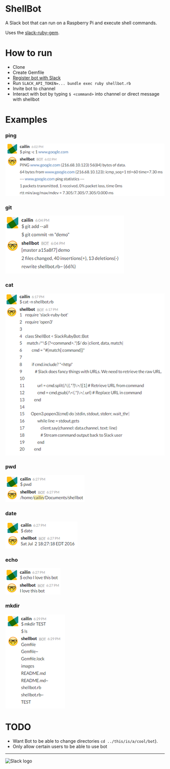 # ShellBot

A Slack bot that can run on a Raspberry Pi and execute shell commands.

Uses the [slack-ruby-gem](https://github.com/dblock/slack-ruby-bot).

# How to run
* Clone
* Create Gemfile
* [Register bot with Slack](https://github.com/dblock/slack-ruby-bot/blob/master/DEPLOYMENT.md)
* Run `SLACK_API_TOKEN=... bundle exec ruby shellbot.rb`
* Invite bot to channel
* Interact with bot by typing `$ <command>` into channel or direct message with shellbot

# Examples
### ping
![ping](https://raw.githubusercontent.com/CailinPitt/ShellBot/master/images/ping.PNG)

### git
![git](https://raw.githubusercontent.com/CailinPitt/ShellBot/master/images/git.PNG)

### cat
![cat](https://raw.githubusercontent.com/CailinPitt/ShellBot/master/images/cat.PNG)

### pwd
![pwd](https://raw.githubusercontent.com/CailinPitt/ShellBot/master/images/pwd.PNG)

### date
![date](https://raw.githubusercontent.com/CailinPitt/ShellBot/master/images/date.PNG)

### echo
![echo](https://raw.githubusercontent.com/CailinPitt/ShellBot/master/images/echo.PNG)

### mkdir
![mkdir](https://raw.githubusercontent.com/CailinPitt/ShellBot/master/images/mkdir.PNG)

# TODO

* Want Bot to be able to change directories `cd ../this/is/a/cool/bot`).
* Only allow certain users to be able to use bot

---

![Slack logo](https://github.com/dblock/slack-ruby-bot/blob/master/slack.png)
